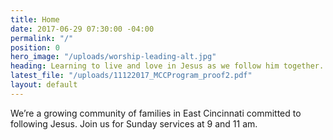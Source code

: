 ```yaml
---
title: Home
date: 2017-06-29 07:30:00 -04:00
permalink: "/"
position: 0
hero_image: "/uploads/worship-leading-alt.jpg"
heading: Learning to live and love in Jesus as we follow him together.
latest_file: "/uploads/11122017_MCCProgram_proof2.pdf"
layout: default
---
```


We’re a growing community of families in East Cincinnati committed to following Jesus. Join us for Sunday services at 9 and 11 am.

